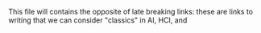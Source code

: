This file will contains the opposite of late breaking links: these are links to writing that we can consider "classics" in AI, HCI, and